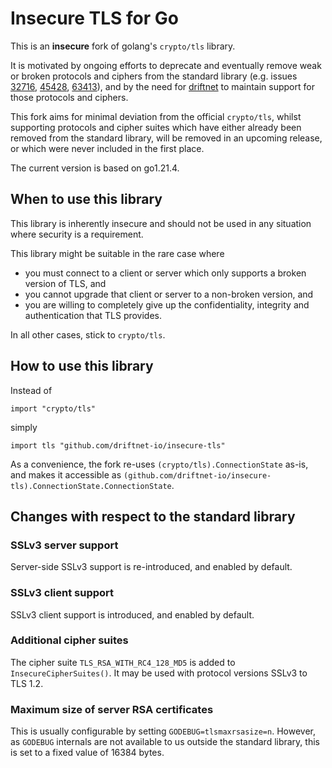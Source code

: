 # Insecure TLS for Go

This is an **insecure** fork of golang's `crypto/tls` library.

It is motivated by ongoing efforts to deprecate and eventually remove weak or broken protocols and ciphers from the standard library (e.g. issues [32716](https://github.com/golang/go/issues/32716), [45428](https://github.com/golang/go/issues/45428), [63413](https://github.com/golang/go/issues/63413)), and by the need for [driftnet](driftnet.io) to maintain support for those protocols and ciphers.

This fork aims for minimal deviation from the official `crypto/tls`, whilst supporting protocols and cipher suites which have either already been removed from the standard library, will be removed in an upcoming release, or which were never included in the first place.

The current version is based on go1.21.4.


## When to use this library

This library is inherently insecure and should not be used in any situation where security is a requirement.

This library might be suitable in the rare case where

  * you must connect to a client or server which only supports a broken version of TLS, and
  * you cannot upgrade that client or server to a non-broken version, and
  * you are willing to completely give up the confidentiality, integrity and authentication that TLS provides.

In all other cases, stick to `crypto/tls`.


## How to use this library

Instead of

```
import "crypto/tls"
```

simply

```
import tls "github.com/driftnet-io/insecure-tls"
```

As a convenience, the fork re-uses `(crypto/tls).ConnectionState` as-is, and makes it accessible as `(github.com/driftnet-io/insecure-tls).ConnectionState.ConnectionState`.


## Changes with respect to the standard library

### SSLv3 server support

Server-side SSLv3 support is re-introduced, and enabled by default.

### SSLv3 client support

SSLv3 client support is introduced, and enabled by default.

### Additional cipher suites

The cipher suite `TLS_RSA_WITH_RC4_128_MD5` is added to `InsecureCipherSuites()`. It may be used with protocol versions SSLv3 to TLS 1.2.

### Maximum size of server RSA certificates

This is usually configurable by setting `GODEBUG=tlsmaxrsasize=n`. However, as `GODEBUG` internals are not available to us outside the standard library, this is set to a fixed value of 16384 bytes.
